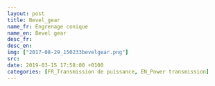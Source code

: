 ```yaml
---
layout: post
title: Bevel_gear
name_fr: Engrenage conique
name_en: Bevel gear
desc_fr: 
desc_en: 
img: ["2017-08-29_150233bevelgear.png"]
src: 
date: 2019-03-15 17:58:00 +0100
categories: [FR_Transmission de puissance, EN_Power transmission]
---
```

